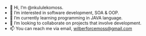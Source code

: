 - 👋 Hi, I’m @nkululekomoss.
- 👀 I’m interested in software development, SOA & OOP.
- 🌱 I’m currently learning programming in JAVA language.
- 💞️ I’m looking to collaborate on projects that involve development.
- 📫 You can reach me via email, wilberforcemoss@gmail.com

<!---
nkululekomoss/nkululekomoss is a ✨ special ✨ repository because its `README.md` (this file) appears on your GitHub profile.
You can click the Preview link to take a look at your changes.
--->
